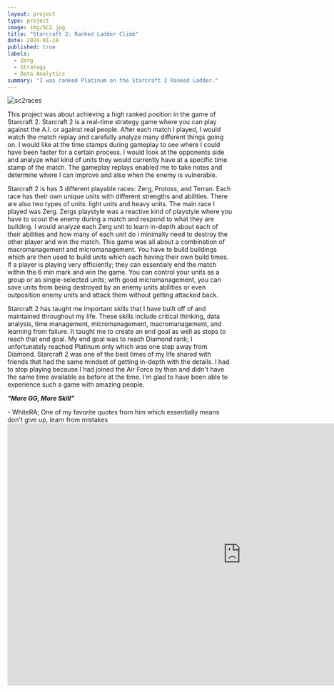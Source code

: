 ```yaml
---
layout: project
type: project
image: img/SC2.jpg
title: "Starcraft 2: Ranked Ladder Climb"
date: 2024-01-18
published: true
labels:
  - Zerg
  - Strategy
  - Data Analytics
summary: "I was ranked Platinum on the Starcraft 2 Ranked Ladder."
---
```

![sc2races](https://github.com/kendrick-g/kendrick-g.github.io/assets/156295982/b5dfc330-2fa5-46a2-aedc-e5affbef4b2d) 

This project was about achieving a high ranked position in the game of Starcraft 2. Starcraft 2 is a real-time strategy game where you can play against the A.I. or against real people. After each match I played, I would watch the match replay and carefully analyze many different things going on. I would like at the time stamps during gameplay to see where I could have been faster for a certain process. I would look at the opponents side and analyze what kind of units they would currently have at a specific time stamp of the match. The gameplay replays enabled me to take notes and determine where I can improve and also when the enemy is vulnerable.

Starcraft 2 is has 3 different playable races: Zerg, Protoss, and Terran. Each race has their own unique units with different strengths and abilities. There are also two types of units: light units and heavy units. The main race I played was Zerg. Zergs playstyle was a reactive kind of playstyle where you have to scout the enemy during a match and respond to what they are building. I would analyze each Zerg unit to learn in-depth about each of their abilities and how many of each unit do i minimally need to destroy the other player and win the match. This game was all about a combination of macromanagement and micromanagement. You have to build buildings which are then used to build units which each having their own build times. If a player is playing very efficiently; they can essentialy end the match within the 6 min mark and win the game. You can control your units as a group or as single-selected units; with good micromanagement, you can save units from being destroyed by an enemy units abilities or even outposition enemy units and attack them without getting attacked back.

Starcraft 2 has taught me important skills that I have built off of and maintained throughout my life. These skills include critical thinking, data analysis, time management, micromanagement, macromanagement, and learning from failure. It taught me to create an end goal as well as steps to reach that end goal. My end goal was to reach Diamond rank; I unfortunately reached Platinum only which was one step away from Diamond. Starcraft 2 was one of the best times of my life shared with friends that had the same mindset of getting in-depth with the details. I had to stop playing because I had joined the Air Force by then and didn't have the same time available as before at the time. I'm glad to have been able to experience such a game with amazing people.

<p><b><i>"More GG, More Skill"</b></i></p> - WhiteRA; One of my favorite quotes from him which essentially means don't give up, learn from mistakes

<iframe width="1045" height="588" src="https://www.youtube.com/embed/HAzkBgEh4A4" title="More gg, more skill. - WhiteRa" frameborder="0" allow="accelerometer; autoplay; clipboard-write; encrypted-media; gyroscope; picture-in-picture; web-share" allowfullscreen></iframe>


